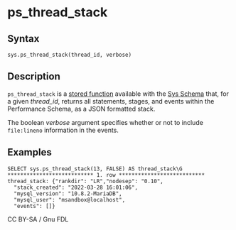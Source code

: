 # ps\_thread\_stack

## Syntax

```
sys.ps_thread_stack(thread_id, verbose)
```

## Description

`ps_thread_stack` is a [stored function](../../../../../../../server-usage/stored-routines/stored-functions/) available with the [Sys Schema](../) that, for a given _thread\_id_, returns all statements, stages, and events within the Performance Schema, as a JSON formatted stack.

The boolean _verbose_ argument specifies whether or not to include `file:lineno` information in the events.

## Examples

```
SELECT sys.ps_thread_stack(13, FALSE) AS thread_stack\G
*************************** 1. row ***************************
thread_stack: {"rankdir": "LR","nodesep": "0.10",
  "stack_created": "2022-03-28 16:01:06",
  "mysql_version": "10.8.2-MariaDB",
  "mysql_user": "msandbox@localhost",
  "events": []}
```

CC BY-SA / Gnu FDL
